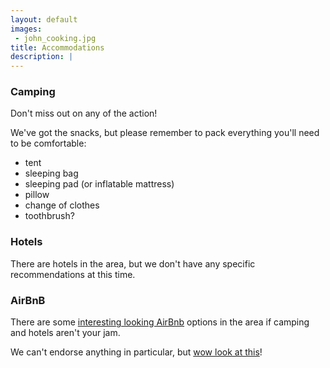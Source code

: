 ```yaml
---
layout: default
images:
 - john_cooking.jpg
title: Accommodations
description: |
---
```

### <i class="fa fa-free-code-camp" aria-hidden="true"></i> Camping
Don't miss out on any of the action!

We've got the snacks, but please remember to pack everything you'll need to be comfortable:
 - tent
 - sleeping bag
 - sleeping pad (or inflatable mattress)
 - pillow
 - change of clothes
 - toothbrush?

### <i class="fa fa-bed" aria-hidden="true"></i> Hotels
There are hotels in the area, but we don't have any specific recommendations at this time.

### <i class="fa fa-shower" aria-hidden="true"></i> AirBnB
There are some [interesting looking AirBnb](https://www.airbnb.com/s/Sedro-Woolley--WA--United-States/homes?checkin=2018-08-18&checkout=2018-08-19&adults=2&children=0&infants=0&guests=2&place_id=ChIJC-e-3ZcIhVQRwYMWIpg7w0c&query=Sedro-Woolley%2C%20WA%2C%20United%20States&source=mc_search_bar&refinement_paths%5B%5D=%2Fhomes&allow_override%5B%5D=&s_tag=FSSAyOtQ) options in the area if camping and hotels aren't your jam.

We can't endorse anything in particular, but [wow look at this](https://www.airbnb.com/rooms/22084014?location=Sedro%20Woolley%2C%20WA%2C%20United%20States&adults=2&children=0&infants=0&guests=2&check_in=2018-08-18&check_out=2018-08-19&s=FSSAyOtQ)!